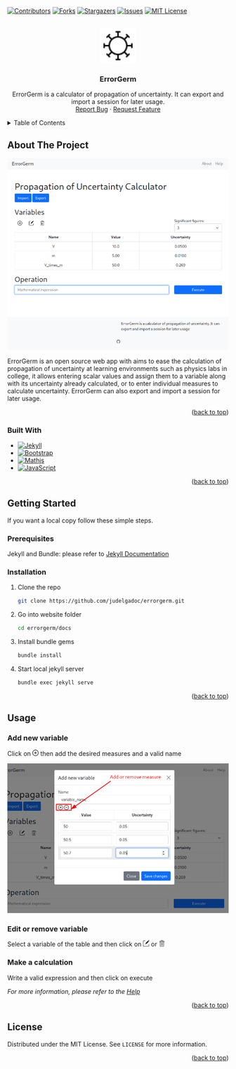 
<!-- Improved compatibility of back to top link: See: https://github.com/othneildrew/Best-README-Template/pull/73 -->
<a name="readme-top"></a>
<!--
*** Thanks for checking out the Best-README-Template. If you have a suggestion
*** that would make this better, please fork the repo and create a pull request
*** or simply open an issue with the tag "enhancement".
*** Don't forget to give the project a star!
*** Thanks again! Now go create something AMAZING! :D
-->



<!-- PROJECT SHIELDS -->
<!--
*** I'm using markdown "reference style" links for readability.
*** Reference links are enclosed in brackets [ ] instead of parentheses ( ).
*** See the bottom of this document for the declaration of the reference variables
*** for contributors-url, forks-url, etc. This is an optional, concise syntax you may use.
*** https://www.markdownguide.org/basic-syntax/#reference-style-links
-->
[![Contributors][contributors-shield]][contributors-url]
[![Forks][forks-shield]][forks-url]
[![Stargazers][stars-shield]][stars-url]
[![Issues][issues-shield]][issues-url]
[![MIT License][license-shield]][license-url]



<!-- PROJECT LOGO -->
<br />
<div align="center">
  <a href="https://github.com/judelgadoc/errorgerm">
    <img src="https://raw.githubusercontent.com/judelgadoc/errorgerm/main/docs/favicon.svg" alt="Logo" width="80" height="80">
  </a>

<h3 align="center">ErrorGerm</h3>

  <p align="center">
  
ErrorGerm is a calculator of propagation of uncertainty. It can export and import a session for later usage.
    <br />
    <a href="https://github.com/judelgadoc/errorgerm/issues">Report Bug</a>
    ·
    <a href="https://github.com/judelgadoc/errorgerm/issues">Request Feature</a>
  </p>
</div>



<!-- TABLE OF CONTENTS -->
<details>
  <summary>Table of Contents</summary>
  <ol>
    <li>
      <a href="#about-the-project">About The Project</a>
      <ul>
        <li><a href="#built-with">Built With</a></li>
      </ul>
    </li>
    <li>
      <a href="#getting-started">Getting Started</a>
      <ul>
        <li><a href="#prerequisites">Prerequisites</a></li>
        <li><a href="#installation">Installation</a></li>
      </ul>
    </li>
    <li><a href="#usage">Usage</a></li>
    <li><a href="#license">License</a></li>
  </ol>
</details>



<!-- ABOUT THE PROJECT -->
## About The Project

[![Product Name Screen Shot][product-screenshot]](https://judelgadoc.github.io/errorgerm)

ErrorGerm is an open source web app with aims to ease the calculation of propagation of uncertainty at learning environments such as physics labs in college, it allows entering scalar values and assign them to a variable along with its uncertainty already calculated, or to enter individual measures to calculate uncertainty. ErrorGerm can also export and import a session for later usage.

<p align="right">(<a href="#readme-top">back to top</a>)</p>



### Built With

* [![Jekyll][Jekyll]][Jekyll-url]
* [![Bootstrap][Bootstrap]][Bootstrap-url]
* [![Mathjs][Mathjs]][Mathjs-url]
* [![JavaScript][JavaScript]][Mathjs-url]


<p align="right">(<a href="#readme-top">back to top</a>)</p>



<!-- GETTING STARTED -->
## Getting Started

If you want a local copy follow these simple steps.

### Prerequisites

Jekyll and Bundle: please refer to [Jekyll Documentation](https://jekyllrb.com/docs/installation/)

### Installation

1. Clone the repo
   ```sh
   git clone https://github.com/judelgadoc/errorgerm.git
   ```
2. Go into website folder
   ```sh
   cd errorgerm/docs
   ```  
2. Install bundle gems
   ```sh
   bundle install
   ```
3. Start local jekyll server
   ```sh
   bundle exec jekyll serve
   ```

<p align="right">(<a href="#readme-top">back to top</a>)</p>



<!-- USAGE EXAMPLES -->
## Usage

### Add new variable
<p> Click on <img src="https://raw.githubusercontent.com/judelgadoc/errorgerm/main/docs/assets/images/add.svg" alt="Logo" width="14" height="14"> then add the desired measures and a valid name
</p> 

![Add variable][add-variable-screenshot]

### Edit or remove variable

<p> Select a variable of the table and then click on <img src="https://raw.githubusercontent.com/judelgadoc/errorgerm/main/docs/assets/images/edit.svg" alt="Logo" width="14" height="14"> or  <img src="https://raw.githubusercontent.com/judelgadoc/errorgerm/main/docs/assets/images/delete.svg" alt="Logo" width="14" height="14">
</p> 

### Make a calculation
Write a valid expression and then click on execute


_For more information, please refer to the [Help](https://judelgadoc.github.io/errorgerm/help)_

<p align="right">(<a href="#readme-top">back to top</a>)</p>


<!-- LICENSE -->
## License

Distributed under the MIT License. See `LICENSE` for more information.

<p align="right">(<a href="#readme-top">back to top</a>)</p>




<!-- MARKDOWN LINKS & IMAGES -->
<!-- https://www.markdownguide.org/basic-syntax/#reference-style-links -->
[contributors-shield]: https://img.shields.io/github/contributors/judelgadoc/errorgerm.svg?style=for-the-badge
[contributors-url]: https://github.com/judelgadoc/errorgerm/graphs/contributors
[forks-shield]: https://img.shields.io/github/forks/judelgadoc/errorgerm.svg?style=for-the-badge
[forks-url]: https://github.com/judelgadoc/errorgerm/network/members
[stars-shield]: https://img.shields.io/github/stars/judelgadoc/errorgerm.svg?style=for-the-badge
[stars-url]: https://github.com/judelgadoc/errorgerm/stargazers
[issues-shield]: https://img.shields.io/github/issues/judelgadoc/errorgerm.svg?style=for-the-badge
[issues-url]: https://github.com/judelgadoc/errorgerm/issues
[license-shield]: https://img.shields.io/github/license/judelgadoc/errorgerm.svg?style=for-the-badge
[license-url]: https://github.com/judelgadoc/errorgerm/blob/master/LICENSE
[product-screenshot]: images/index-screenshot.png
[add-variable-screenshot]: images/add-variable-screenshot.png
[Jekyll]: https://img.shields.io/badge/jekyll-2B2B2B?style=for-the-badge&logo=jekyll&logoColor=wihte
[Jekyll-url]: https://jekyllrb.com/
[Mathjs]: https://img.shields.io/badge/mathjs-DD0031?style=for-the-badge&logo=mathdotjs&logoColor=white
[Mathjs-url]: https://mathjs.org/
[JavaScript]: https://img.shields.io/badge/JavaScript-000000?style=for-the-badge&logo=JavaScript&logoColor=F7DF1E
[JavaScript-url]: https://www.javascript.com/
[Bootstrap]: https://img.shields.io/badge/Bootstrap-563D7C?style=for-the-badge&logo=bootstrap&logoColor=white
[Bootstrap-url]: https://getbootstrap.com
